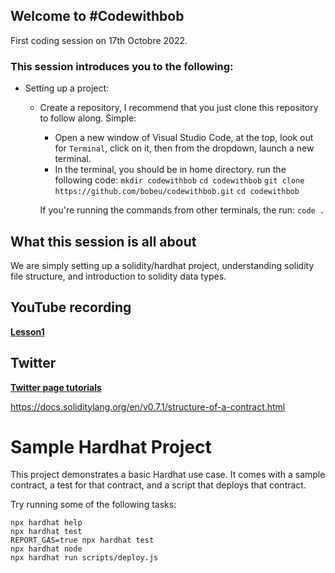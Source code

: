 ## Welcome to #Codewithbob

First coding session on 17th Octobre 2022.
### This session introduces you to the following: 
- Setting up a project:
  - Create a repository, I recommend that you just clone this repository to follow along. Simple: 
    - Open a new window of Visual Studio Code, at the top, look out for `Terminal`, click on it, then from the dropdown, launch a new terminal.
    - In the terminal, you should be in home directory. run the following code:
    ```mkdir codewithbob```
    ```cd codewithbob```
    ```git clone https://github.com/bobeu/codewithbob.git```
    ```cd codewithbob```

    If you're running the commands from other terminals, the run: ```code .```

## What this session is all about
We are simply setting up a solidity/hardhat project, understanding solidity file structure, and introduction to solidity data types.

## YouTube recording
  **[Lesson1](https://youtu.be/_nbYry0Kr5I)**

## Twitter 
  **[Twitter page tutorials](https://twitter.com/bobman7000)**
  
  
  

https://docs.soliditylang.org/en/v0.7.1/structure-of-a-contract.html


# Sample Hardhat Project

This project demonstrates a basic Hardhat use case. It comes with a sample contract, a test for that contract, and a script that deploys that contract.

Try running some of the following tasks:

```shell
npx hardhat help
npx hardhat test
REPORT_GAS=true npx hardhat test
npx hardhat node
npx hardhat run scripts/deploy.js
```

